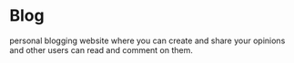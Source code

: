 # Blog
personal blogging website where you can create and share your opinions and other users can read and comment on them.
